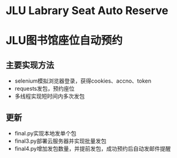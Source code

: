 # JLU Labrary Seat Auto Reserve
# JLU图书馆座位自动预约

## 主要实现方法
- selenium模拟浏览器登录，获得cookies、accno、token
- requests发包，预约座位
- 多线程实现短时间内多次发包

## 更新
- final.py实现本地发单个包
- final3.py部署云服务器并实现批量发包
- final4.py增加发包数量，并提前发包，成功预约后自动发邮件提醒
